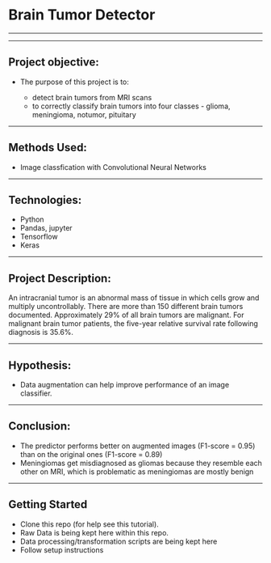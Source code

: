 # Brain Tumor Detector
-------------------------------------------------------------------------------------------------------------------------------------------------------
-------------------------------------------------------------------------------------------------------------------------------------------------------
## Project objective:

- The purpose of this project is to:

    - detect brain tumors from MRI scans 
    - to correctly classify brain tumors into four classes - glioma, meningioma, notumor, pituitary

-------------------------------------------------------------------------------------------------------------------------------------------------------
## Methods Used:

- Image classfication with Convolutional Neural Networks

-------------------------------------------------------------------------------------------------------------------------------------------------------
## Technologies:

- Python
- Pandas, jupyter
- Tensorflow
- Keras

-------------------------------------------------------------------------------------------------------------------------------------------------------
## Project Description:

An intracranial tumor is an abnormal mass of tissue in which cells grow and multiply uncontrollably. There are more than 150 different brain tumors documented. Approximately 29% of all brain tumors are malignant. For malignant brain tumor patients, the five-year relative survival rate following diagnosis is 35.6%.

-------------------------------------------------------------------------------------------------------------------------------------------------------
## Hypothesis:

- Data augmentation can help improve performance of an image classifier.

-------------------------------------------------------------------------------------------------------------------------------------------------------
## Conclusion:

- The predictor performs better on augmented images (F1-score = 0.95) than on the original ones (F1-score = 0.89)
- Meningiomas get misdiagnosed as gliomas because they resemble each other on MRI, which is problematic as meningiomas are mostly benign

-------------------------------------------------------------------------------------------------------------------------------------------------------
## Getting Started

- Clone this repo (for help see this tutorial).
- Raw Data is being kept here within this repo.
- Data processing/transformation scripts are being kept here
- Follow setup instructions
